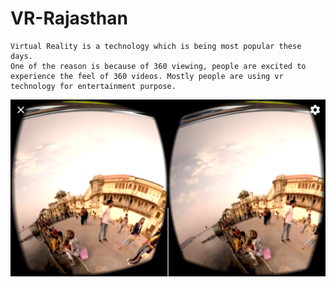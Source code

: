 # VR-Rajasthan


    Virtual Reality is a technology which is being most popular these days.
    One of the reason is because of 360 viewing, people are excited to 
    experience the feel of 360 videos. Mostly people are using vr 
    technology for entertainment purpose.

![alt text](Screenshots/Screenshot_2018-07-08-00-56-55-576_com.OnlineHackathon.Digifest.png "Project SS")
